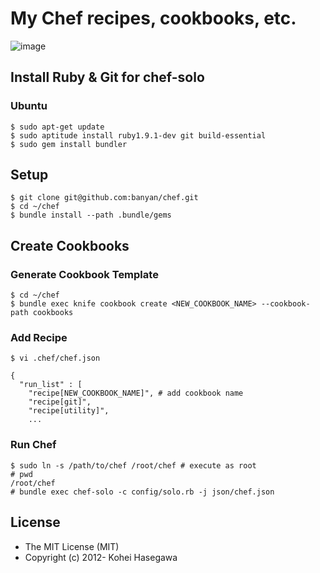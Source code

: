 # My Chef recipes, cookbooks, etc.
![image](http://banyan.github.com/images/han_solo.jpg)

## Install Ruby & Git for chef-solo

### Ubuntu
```
$ sudo apt-get update
$ sudo aptitude install ruby1.9.1-dev git build-essential
$ sudo gem install bundler
```

## Setup

```
$ git clone git@github.com:banyan/chef.git
$ cd ~/chef
$ bundle install --path .bundle/gems
```
## Create Cookbooks

### Generate Cookbook Template
```
$ cd ~/chef
$ bundle exec knife cookbook create <NEW_COOKBOOK_NAME> --cookbook-path cookbooks
```

### Add Recipe
```
$ vi .chef/chef.json

{
  "run_list" : [
    "recipe[NEW_COOKBOOK_NAME]", # add cookbook name
    "recipe[git]",
    "recipe[utility]",
    ...
```
### Run Chef
```
$ sudo ln -s /path/to/chef /root/chef # execute as root
# pwd
/root/chef
# bundle exec chef-solo -c config/solo.rb -j json/chef.json
```

## License

* The MIT License (MIT)
* Copyright (c) 2012- Kohei Hasegawa
